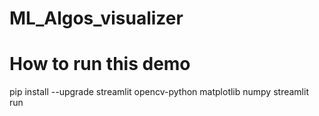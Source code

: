 # ML_Algos_visualizer

# How to run this demo

pip install --upgrade streamlit opencv-python matplotlib numpy 
streamlit run 
